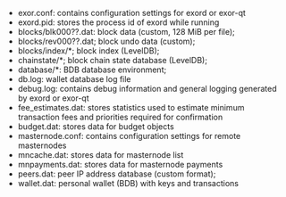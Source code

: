 
* exor.conf: contains configuration settings for exord or exor-qt
* exord.pid: stores the process id of exord while running
* blocks/blk000??.dat: block data (custom, 128 MiB per file);
* blocks/rev000??.dat; block undo data (custom);
* blocks/index/*; block index (LevelDB);
* chainstate/*; block chain state database (LevelDB);
* database/*: BDB database environment;
* db.log: wallet database log file
* debug.log: contains debug information and general logging generated by exord or exor-qt
* fee_estimates.dat: stores statistics used to estimate minimum transaction fees and priorities required for confirmation
* budget.dat: stores data for budget objects
* masternode.conf: contains configuration settings for remote masternodes
* mncache.dat: stores data for masternode list
* mnpayments.dat: stores data for masternode payments
* peers.dat: peer IP address database (custom format);
* wallet.dat: personal wallet (BDB) with keys and transactions

